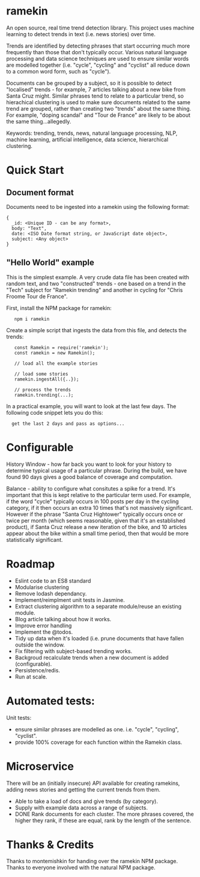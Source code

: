 # ramekin

An open source, real time trend detection library. This project uses machine learning to detect trends in text (i.e. news stories) over time.

Trends are identified by detecting phrases that start occurring much more frequently than those that don't typically occur. Various natural language processing and data science techniques are used to ensure similar words are modelled together (i.e. "cycle", "cycling" and "cyclist" all reduce down to a common word form, such as "cycle").

Documents can be grouped by a subject, so it is possible to detect "localised" trends - for example, 7 articles talking about a new bike from Santa Cruz might. Similar phrases tend to relate to a particular trend, so hierachical clustering is used to make sure documents related to the same trend are grouped, rather than creating two "trends" about the same thing. For example, "doping scandal" and "Tour de France" are likely to be about the same thing...allegedly.

Keywords: trending, trends, news, natural language processing, NLP, machine learning, artificial intelligence, data science, hierarchical clustering.

# Quick Start

## Document format

Documents need to be ingested into a ramekin using the following format:
```
{
  _id: <Unique ID - can be any format>,
  body: "Text",
  date: <ISO Date format string, or JavaScript date object>,
  subject: <Any object>
}
```

## "Hello World" example

This is the simplest example. A very crude data file has been created with random text, and two "constructed" trends - one based on a trend in the "Tech" subject for "Ramekin trending" and another in cycling for "Chris Froome Tour de France".

First, install the NPM package for ramekin:

```
   npm i ramekin
```

Create a simple script that ingests the data from this file, and detects the trends:

```
   const Ramekin = require('ramekin');
   const ramekin = new Ramekin();

   // load all the example stories

   // load some stories
   ramekin.ingestAll({..});

   // process the trends
   ramekin.trending(...); 
```

In a practical example, you will want to look at the last few days. The following code snippet lets you do this:

```
  get the last 2 days and pass as options...
```  

# Configurable

History Window - how far back you want to look for your history to determine typical usage of a particular phrase. During the build, we have found 90 days gives a good balance of coverage and computation.

Balance - ability to configure what consitutes a spike for a trend. It's important that this is kept relative to the particular term used. For example, if the word "cycle" typically occurs in 100 posts per day in the cycling category, if it then occurs an extra 10 times that's not massively significant. However if the phrase "Santa Cruz Hightower" typically occurs once or twice per month (which seems reasonable, given that it's an established product), if Santa Cruz release a new iteration of the bike, and 10 articles appear about the bike within a small time period, then that would be more statistically significant.

# Roadmap

* Eslint code to an ES8 standard
* Modularise clustering
* Remove lodash dependancy.
* Implement/reimplment unit tests in Jasmine.
* Extract clustering algorithm to a separate module/reuse an existing module.
* Blog article talking about how it works.
* Improve error handling
* Implement the @todos.
* Tidy up data when it's loaded (i.e. prune documents that have fallen outside the window.
* Fix filtering with subject-based trending works.
* Backgroud recalculate trends when a new document is added (configurable).
* Persistence/redis.
* Run at scale.

# Automated tests:

Unit tests:

* ensure similar phrases are modelled as one. i.e. "cycle", "cycling", "cyclist".
* provide 100% coverage for each function within the Ramekin class.

# Microservice

There will be an (initially insecure) API available for creating ramekins, adding news stories and getting the current trends from them.

* Able to take a load of docs and give trends (by category).
* Supply with example data across a range of subjects.
* DONE Rank documents for each cluster. The more phrases covered, the higher they rank, if these are equal, rank by the length of the sentence.

# Thanks & Credits

Thanks to montemishkin for handing over the ramekin NPM package.
Thanks to everyone involved with the natural NPM package.